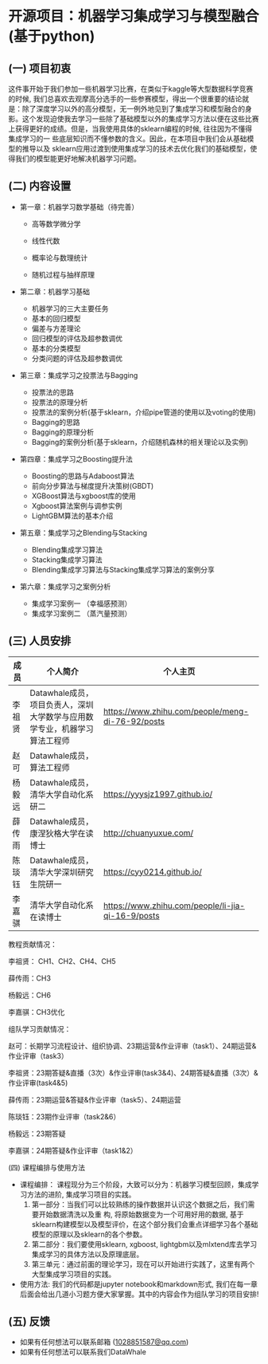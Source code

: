 ﻿# 开源项目：机器学习集成学习与模型融合(基于python)

## (一) 项目初衷

这件事开始于我们参加一些机器学习比赛，在类似于kaggle等大型数据科学竞赛的时候, 我们总喜欢去观摩高分选手的一些参赛模型，得出一个很重要的结论就是：除了深度学习以外的高分模型，无一例外地见到了集成学习和模型融合的身影。这个发现迫使我去学习一些除了基础模型以外的集成学习方法以便在这些比赛上获得更好的成绩。但是，当我使用具体的sklearn编程的时候, 往往因为不懂得集成学习的一 些底层知识而不懂参数的含义。因此，在本项目中我们会从基础模型的推导以及 sklearn应用过渡到使用集成学习的技术去优化我们的基础模型，使得我们的模型能更好地解决机器学习问题。

## (二) 内容设置

- 第一章：机器学习数学基础（待完善）

  - 高等数学微分学

  - 线性代数

  - 概率论与数理统计

  - 随机过程与抽样原理

- 第二章：机器学习基础
  - 机器学习的三大主要任务
  - 基本的回归模型
  - 偏差与方差理论
  - 回归模型的评估及超参数调优
  - 基本的分类模型
  - 分类问题的评估及超参数调优
- 第三章：集成学习之投票法与Bagging
  - 投票法的思路
  - 投票法的原理分析
  - 投票法的案例分析(基于sklearn，介绍pipe管道的使用以及voting的使用)
  - Bagging的思路
  - Bagging的原理分析
  - Bagging的案例分析(基于sklearn，介绍随机森林的相关理论以及实例)
- 第四章：集成学习之Boosting提升法
  - Boosting的思路与Adaboost算法
  - 前向分步算法与梯度提升决策树(GBDT)
  - XGBoost算法与xgboost库的使用
  - Xgboost算法案例与调参实例
  - LightGBM算法的基本介绍
- 第五章：集成学习之Blending与Stacking
  - Blending集成学习算法
  - Stacking集成学习算法
  - Blending集成学习算法与Stacking集成学习算法的案例分享
- 第六章：集成学习之案例分析
  - 集成学习案例一 （幸福感预测）
  - 集成学习案例二 （蒸汽量预测）

## (三) 人员安排

| 成员   | 个人简介                                              | 个人主页                                          |
| ------ | ----------------------------------------------------- | ------------------------------------------------- |
| 李祖贤 | Datawhale成员，项目负责人，深圳大学数学与应用数学专业，机器学习算法工程师 | https://www.zhihu.com/people/meng-di-76-92/posts  |
| 赵可   | Datawhale成员，算法工程师                     |                                                   |
| 杨毅远 | Datawhale成员，清华大学自动化系研二               | https://yyysjz1997.github.io/                     |
| 薛传雨 | Datawhale成员，康涅狄格大学在读博士                   | http://chuanyuxue.com/                            |
| 陈琰钰 | Datawhale成员，清华大学深圳研究生院研一               | https://cyy0214.github.io/                        |
| 李嘉骐 | 清华大学自动化系在读博士                              | https://www.zhihu.com/people/li-jia-qi-16-9/posts |

教程贡献情况：

李祖贤： CH1、CH2、CH4、CH5

薛传雨：CH3

杨毅远：CH6

李嘉骐：CH3优化

组队学习贡献情况：

赵可：长期学习流程设计、组织协调、23期运营&作业评审（task1）、24期运营&作业评审（task3）

李祖贤：23期答疑&直播（3次）&作业评审(task3&4)、24期答疑&直播（3次）&作业评审(task4&5)

薛传雨：23期运营&答疑&作业评审（task5）、24期运营

陈琰钰：23期作业评审（task2&6）

杨毅远：23期答疑

李嘉骐：24期答疑&作业评审（task1&2）

(四) 课程编排与使用方法

- 课程编排：
  课程现分为三个阶段，大致可以分为：机器学习模型回顾，集成学习方法的进阶, 集成学习项目的实践。
  1. 第一部分：当我们可以比较熟练的操作数据并认识这个数据之后，我们需要开始数据清洗以及重
     构, 将原始数据变为一个可用好用的数据, 基于sklearn构建模型以及模型评价，在这个部分我们会重点详细学习各个基础模型的原理以及sklearn的各个参数。
  2. 第二部分：我们要使用sklearn, xgboost, lightgbm以及mIxtend库去学习集成学习的具体方法以及原理底层。
  3. 第三单元：通过前面的理论学习，现在可以开始进行实践了，这里有两个大型集成学习项目的实践。
- 使用方法:
  我们的代码都是jupyter notebook和markdown形式, 我们在每一章后面会给出几道小习题方便大家掌握。其中的内容会作为组队学习的项目安排!

## (五) 反馈

- 如果有任何想法可以联系邮箱 (1028851587@qq.com)
- 如果有任何想法可以联系我们DataWhale





